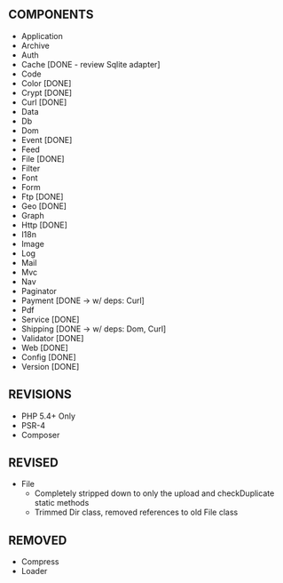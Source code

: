 COMPONENTS
----------
 - Application
 - Archive
 - Auth
 - Cache [DONE - review Sqlite adapter]
 - Code
 - Color [DONE]
 - Crypt [DONE]
 - Curl [DONE]
 - Data
 - Db
 - Dom
 - Event [DONE]
 - Feed
 - File [DONE]
 - Filter
 - Font
 - Form
 - Ftp [DONE]
 - Geo [DONE]
 - Graph
 - Http [DONE]
 - I18n
 - Image
 - Log
 - Mail
 - Mvc
 - Nav
 - Paginator
 - Payment [DONE -> w/ deps: Curl]
 - Pdf
 - Service [DONE]
 - Shipping [DONE -> w/ deps: Dom, Curl]
 - Validator [DONE]
 - Web [DONE]
 - Config [DONE]
 - Version [DONE]


REVISIONS
---------
 - PHP 5.4+ Only
 - PSR-4
 - Composer


REVISED
-------
 - File
     + Completely stripped down to only the upload and checkDuplicate static methods
     + Trimmed Dir class, removed references to old File class


REMOVED
-------
 - Compress
 - Loader
